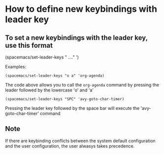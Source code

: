 # How to define new keybindings with leader key


## To set a new keybindings with the leader key, use this format

(spacemacs/set-leader-keys "<character> <characer> ...." '<commnd>)

Examples: 

```
(spacemacs/set-leader-keys "o a" 'org-agenda)
```

The code above allows you to call the `org-agenda` command by pressing
the leader followed by the lowercase 'o' and 'a'

```
(spacemacs/set-leader-keys "SPC" 'avy-goto-char-timer)
```

Pressing the leader key followed by the space bar will execute the
'avy-goto-char-timer' command

## Note

If there are keybinding conflicts between the system default configuration
and the user configuration, the user alwasys takes precedence.
